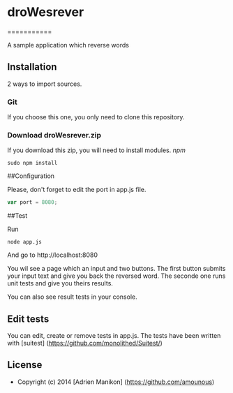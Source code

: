 # droWesrever
===========

A sample application which reverse words

## Installation

2 ways to import sources.

### Git

If you choose this one, you only need to clone this repository.

### Download droWesrever.zip

If you download this zip, you will need to install modules.
*npm*
```
sudo npm install
```


##Configuration

Please, don't forget to edit the port in app.js file.
```javascript
var port = 8080;
```

##Test

Run 

```
node app.js
```

And go to http://localhost:8080

You wil see a page which an input and two buttons.
The first button submits your input text and give you back the reversed word. The seconde one runs unit tests and give you theirs results.

You can also see result tests in your console.

## Edit tests

You can edit, create or remove tests in app.js. The tests have been written with [suitest] (https://github.com/monolithed/Suitest/)

## License
* Copyright (c) 2014 [Adrien Manikon] (https://github.com/amounous)
